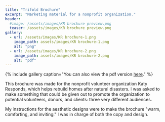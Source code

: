 ```yaml
---
title: "Trifold Brochure"
excerpt: "Marketing material for a nonprofit organization."
header:
  #image: /assets/images/KR brochure preview.png
  teaser: /assets/images/KR brochure preview.png
gallery:
  - url: /assets/images/KR brochure-1.png
    image_path: assets/images/KR brochure-1.png
    alt: "png"
  - url: /assets/images/KR brochure-2.png
    image_path: assets/images/KR brochure-2.png 
    alt: "pdf"
---
```


{% include gallery caption="You can also view the pdf version [here](/assets/images/KR%20brochure.pdf)." %}

This brochure was made for the nonprofit volunteer organization Katy Responds, which helps rebuild homes after natural disasters. I was asked to make something that could be given out to promote the organization to potential volunteers, donors, and clients: three very different audiences.

My instructions for the aesthetic designs were to make the brochure "warm, comforting, and inviting." I was in charge of both the copy and design.

